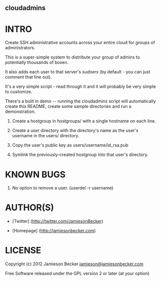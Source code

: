 cloudadmins
-----------

INTRO
=====

Create SSH administrative accounts across your entire cloud for groups of
administrators.

This is a super-simple system to distribute your group of admins to
potentially thousands of boxen.

It also adds each user to that server's *sudoers* (by default - you can just
comment that line out).

It's a very simple script - read through it and it will probably be very simple
to customize.

There's a built in demo -- running the cloudadmins script will automatically
create this README, create some sample directories and run a demonstration.


1.  Create a hostgroup in hostgroups/ with a single hostname on each line.


2.  Create a user directory with the directory's name
    as the user's username in the users/ directory.


3.  Copy the user's public key as users/username/id_rsa.pub


4.  Symlink the previously-created hostgroup into that user's directory.


KNOWN BUGS
==========


1. No option to remove a user. (userdel -r username)


AUTHOR(S)
=========

*   [Twitter] (http://twitter.com/JamiesonBecker)

*   [Homepage] (http://jamiesonbecker.com)


LICENSE
=======

Copyright (c) 2012 Jamieson Becker <jamieson@jamiesonbecker.com>

Free Software released under the GPL version 2 or later (at your option)

